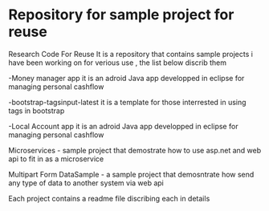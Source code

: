 # Repository for sample project for reuse
Research Code For Reuse
It is a repository that contains sample projects i have been working on for verious use , the list below discrib them 

-Money manager app it is an adroid Java app developped in eclipse for managing personal cashflow 

-bootstrap-tagsinput-latest it is a template for those interrested in using tags in bootstrap

-Local Account app it is an adroid Java app developped in eclipse for managing personal cashflow 

Microservices - sample project that demostrate how to use asp.net and web api to fit in as a microservice 

Multipart Form DataSample - a sample project that demosntrate how send any type of data to another system via web api 

Each project contains a readme file discribing each in details 
